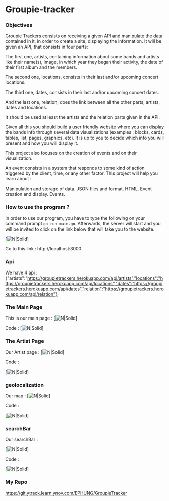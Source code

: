 
# Groupie-tracker


### Objectives  ### 
Groupie Trackers consists on receiving a given API and manipulate the data contained in it, in order to create a site, displaying the information.
It will be given an API, that consists in four parts:

The first one, artists, containing information about some bands and artists like their name(s), image, in which year they began their activity, the date of their first album and the members.

The second one, locations, consists in their last and/or upcoming concert locations.

The third one, dates, consists in their last and/or upcoming concert dates.

And the last one, relation, does the link between all the other parts, artists, dates and locations.

It should be used at least the artists and the relation parts given in the API.

Given all this you should build a user friendly website where you can display the bands info through several data visualizations (examples : blocks, cards, tables, list, pages, graphics, etc). It is up to you to decide which info you will present and how you will display it.

This project also focuses on the creation of events and on their visualization.

An event consists in a system that responds to some kind of action triggered by the client, time, or any other factor.
This project will help you learn about :

Manipulation and storage of data.
JSON files and format.
HTML.
Event creation and display.
Events.

### How to use the program ?  ### 

In order to use our program, you have to type the following on your command prompt `go run main.go`. Afterwards, the server will start and you will be invited to click on the link below that will take you to the website.

[![N|Solid](https://cdn.discordapp.com/attachments/748854154398662677/844595108556832840/unknown.png)]

Go to this link : http://localhost:3000

### Api  ### 

We have 4 api : {"artists":"https://groupietrackers.herokuapp.com/api/artists","locations":"https://groupietrackers.herokuapp.com/api/locations","dates":"https://groupietrackers.herokuapp.com/api/dates","relation":"https://groupietrackers.herokuapp.com/api/relation"}


### The Main Page  ### 
This is our main page :
[![N|Solid](https://cdn.discordapp.com/attachments/748854154398662677/844610945342898257/unknown.png)]

Code : 
[![N|Solid](https://cdn.discordapp.com/attachments/748854154398662677/844605041935253504/unknown.png)]


### The Artist Page  ### 

Our Artist page :
[![N|Solid](https://cdn.discordapp.com/attachments/748854154398662677/844605400254513202/unknown.png)]

Code :

[![N|Solid](https://cdn.discordapp.com/attachments/748854154398662677/844606163873562664/unknown.png)]

### geolocalization  ### 

Our map :
[![N|Solid](https://cdn.discordapp.com/attachments/748854154398662677/844606694569934888/unknown.png)]

Code :

[![N|Solid](https://cdn.discordapp.com/attachments/748854154398662677/844607076809703485/unknown.png)]

### searchBar  ### 

Our searchBar :

[![N|Solid](https://cdn.discordapp.com/attachments/748854154398662677/844607519010586674/unknown.png)]

Code :

[![N|Solid](https://cdn.discordapp.com/attachments/748854154398662677/844607721742270524/unknown.png)]

### My Repo ### 

https://git.ytrack.learn.ynov.com/EPHUNG/GroupieTracker